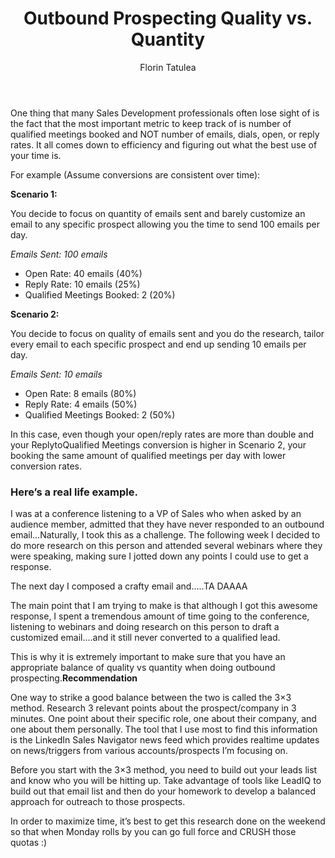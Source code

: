 ﻿---
layout: blog
title: Outbound Prospecting Quality vs. Quantity
description: Some tips on finding the right balance of quality and quantify with prospecting. There is a lot of hype these days in the Sales Development world around Account ­Based Selling and the need to customize your emails to resonate with your prospects, which in turn should lead to higher open/reply rates and ultimately meetings booked
coverImage: img/client-logo.png
publishDate: Aug 8, 2016

author: Florin Tatulea
authorProfile: Loopio is a Toronto-based software company that makes responding to Requests for Proposals (RFPs) a lot easier! We help companies across different industries collaborate more intelligently on a platform that honours simplicity and an exceptional user experience. Please reach out if you want to learn more
authorImage: img/florin-tatulea.png
---

One thing that many Sales Development professionals often lose sight of is the fact that the most important metric to keep track of is number of qualified meetings booked and NOT number of emails, dials, open, or reply rates. It all comes down to efficiency and figuring out what the best use of your time is.

For example (Assume conversions are consistent over time):

**Scenario 1:**

You decide to focus on quantity of emails sent and barely customize an email to any specific prospect allowing you the time to send 100 emails per day.

_Emails Sent: 100 emails_

*   Open Rate: 40 emails (40%)
*   Reply Rate: 10 emails (25%)
*   Qualified Meetings Booked: 2 (20%)

**Scenario 2:**

You decide to focus on quality of emails sent and you do the research, tailor every email to each specific prospect and end up sending 10 emails per day.

_Emails Sent: 10 emails_

*   Open Rate: 8 emails (80%)
*   Reply Rate: 4 emails (50%)
*   Qualified Meetings Booked: 2 (50%)

In this case, even though your open/reply rates are more than double and your Reply­to­Qualified Meetings conversion is higher in Scenario 2, your booking the same amount of qualified meetings per day with lower conversion rates.

### Here’s a real life example.

I was at a conference listening to a VP of Sales who when asked by an audience member, admitted that they have never responded to an outbound email…Naturally, I took this as a challenge. The following week I decided to do more research on this person and attended several webinars where they were speaking, making sure I jotted down any points I could use to get a response.

The next day I composed a crafty email and…..TA DAAAA

The main point that I am trying to make is that although I got this awesome response, I spent a tremendous amount of time going to the conference, listening to webinars and doing research on this person to draft a customized email….and it still never converted to a qualified lead.

This is why it is extremely important to make sure that you have an appropriate balance of quality vs quantity when doing outbound prospecting.**Recommendation**

One way to strike a good balance between the two is called the 3×3 method. Research 3 relevant points about the prospect/company in 3 minutes. One point about their specific role, one about their company, and one about them personally. The tool that I use most to find this information is the LinkedIn Sales Navigator news feed which provides real­time updates on news/triggers from various accounts/prospects I’m focusing on.

Before you start with the 3×3 method, you need to build out your leads list and know who you will be hitting up. Take advantage of tools like LeadIQ to build out that email list and then do your homework to develop a balanced approach for outreach to those prospects.

In order to maximize time, it’s best to get this research done on the weekend so that when Monday rolls by you can go full force and CRUSH those quotas :)